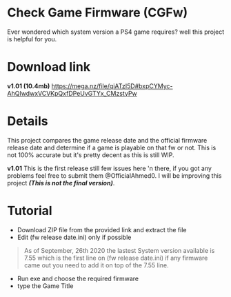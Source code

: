 # Check Game Firmware (CGFw) 
Ever wondered which system version a PS4 game requires? well this project is helpful for you.

# Download link
**v1.01 (10.4mb)**
https://mega.nz/file/qiATzI5D#bxpCYMyc-AhQIwdwxVCVKpQxfDPeUvGTYx_CMzstyPw

# Details
This project compares the game release date and the official firmware release date and determine if a game is playable on that fw or not. This is not 100% accurate
but it's pretty decent as this is still WIP.

**v1.01**
This is the first release still few issues here 'n there, if you got any problems feel free to submit them @OfficialAhmed0. 
I will be improving this project ***(This is not the final version)***.

# Tutorial

* Download ZIP file from the provided link and extract the file
* Edit (fw release date.ini) only if possible
>As of September, 26th 2020 the lastest System version available is 7.55 which is the first line on (fw release date.ini) 
if any firmware came out you need to add it on top of the 7.55 line.
* Run exe and choose the required firmware
* type the Game Title
